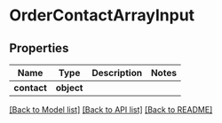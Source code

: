 # OrderContactArrayInput

## Properties
Name | Type | Description | Notes
------------ | ------------- | ------------- | -------------
**contact** | **object** |  | 

[[Back to Model list]](../README.md#documentation-for-models) [[Back to API list]](../README.md#documentation-for-api-endpoints) [[Back to README]](../README.md)


